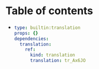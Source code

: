 # Table of contents

* ```yaml
  type: builtin:translation
  props: {}
  dependencies:
    translation:
      ref:
        kind: translation
        translation: tr_Ax6JO
  ```
